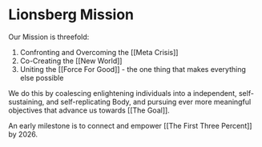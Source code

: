 # Lionsberg Mission

Our Mission is threefold: 

1. Confronting and Overcoming the [[Meta Crisis]]  
2. Co-Creating the [[New World]]  
3. Uniting the [[Force For Good]] - the one thing that makes everything else possible  

We do this by coalescing enlightening individuals into a independent, self-sustaining, and self-replicating Body, and pursuing ever more meaningful objectives that advance us towards [[The Goal]]. 

An early milestone is to connect and empower [[The First Three Percent]] by 2026. 